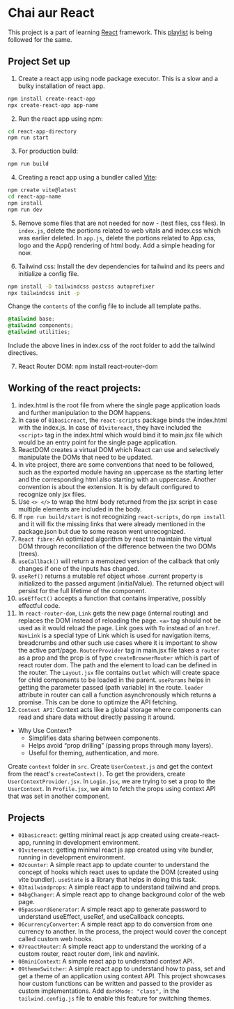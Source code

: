 # Chai aur React
This project is a part of learning [React](https://react.dev/) framework. This [playlist](https://www.youtube.com/playlist?list=PLu71SKxNbfoDqgPchmvIsL4hTnJIrtige) is being followed for the same.

## Project Set up
1. Create a react app using node package executor. This is a slow and a bulky installation of react app.
```sh
npm install create-react-app
npx create-react-app app-name
```
2. Run the react app using npm:
```sh
cd react-app-directory
npm run start
```
3. For production build:
```sh
npm run build
```
4. Creating a react app using a bundler called [Vite](https://vitejs.dev/guide/):
```sh
npm create vite@latest
cd react-app-name
npm install
npm run dev
```
5. Remove some files that are not needed for now - (test files, css files).
In `index.js`, delete the portions related to web vitals and index.css which was earlier deleted.
In `app.js`, delete the portions related to App.css, logo and the App() rendering of html body. Add a simple heading for now.

6. Tailwind css:
Install the dev dependencies for tailwind and its peers and initialize a config file.
```sh
npm install -D tailwindcss postcss autoprefixer
npx tailwindcss init -p
```
Change the `contents` of the config file to include all template paths.
```css
@tailwind base;
@tailwind components;
@tailwind utilities;
```
Include the above lines in index.css of the root folder to add the tailwind directives.

7. React Router DOM:
npm install react-router-dom

## Working of the react projects:
1. index.html is the root file from where the single page application loads and further manipulation to the DOM happens.
2. In case of `01basicreact`, the `react-scripts` package binds the index.html with the index.js. In case of `01vitereact`, they have included the `<script>` tag in the index.html which would bind it to main.jsx file which would be an entry point for the single page application.
3. ReactDOM creates a virtual DOM which React can use and selectively manipulate the DOMs that need to be updated.
4. In vite project, there are some conventions that need to be followed, such as the exported module having an uppercase as the starting letter and the corresponding html also starting with an uppercase. Another convention is about the extension. It is by default configured to recognize only jsx files.
5. Use `<> </>` to wrap the html body returned from the jsx script in case multiple elements are included in the body.
6. If `npm run build/start` is not recognizing `react-scripts`, do `npm install` and it will fix the missing links that were already mentioned in the package.json but due to some reason went unrecognized.
7. `React fibre`: An optimized algorithm by react to maintain the virtual DOM through reconciliation of the difference between the two DOMs (trees).
8. `useCallback()` will return a memoized version of the callback that only changes if one of the inputs has changed.
9. `useRef()` returns a mutable ref object whose .current property is initialized to the passed argument (initialValue). The returned object will persist for the full lifetime of the component.
10. `useEffect()` accepts a function that contains imperative, possibly effectful code.
11. In `react-router-dom`, `Link` gets the new page (internal routing) and replaces the DOM instead of reloading the page. `<a>` tag should not be used as it would reload the page. Link goes with `To` instead of an `href`. `NavLink` is a special type of Link which is used for navigation items, breadcrumbs and other such use cases where it is important to show the active part/page.
`RouterProvider` tag in main.jsx file takes a `router` as a prop and the prop is of type `createBrowserRouter` which is part of react router dom. The path and the element to load can be defined in the router. The `Layout.jsx` file contains `Outlet` which will create space for child components to be loaded in the parent. `useParams` helps in getting the parameter passed (path variable) in the route.
`loader` attribute in router can call a function asynchronously which returns a promise. This can be done to optimize the API fetching.
12. `Context API`: Context acts like a global storage where components can read and share data without directly passing it around. 
- Why Use Context?
    - Simplifies data sharing between components.
    - Helps avoid “prop drilling” (passing props through many layers).
    - Useful for theming, authentication, and more.

Create `context` folder in `src`. Create `UserContext.js` and get the context from the react's `createContext()`. To get the providers, create `UserContextProvider.jsx`.
In `Login.jsx`, we are trying to set a prop to the `UserContext`. In `Profile.jsx`, we aim to fetch the props using context API that was set in another component.

## Projects
- `01basicreact`: getting minimal react js app created using create-react-app, running in development environment.
- `01vitereact`: getting minimal react js app created using vite bundler, running in development environment.
- `02counter`: A simple react app to update counter to understand the concept of hooks which react uses to update the DOM (created using vite bundler). `useState` is a library that helps in doing this task.
- `03tailwindprops`: A simple react app to understand tailwind and props.
- `04bgChanger`: A simple react app to change background color of the web page.
- `05passwordGenerator`: A simple react app to generate password to understand useEffect, useRef, and useCallback concepts.
- `06currencyConverter`: A simple react app to do conversion from one currency to another. In the process, the project would cover the concept called custom web hooks.
- `07reactRouter`: A simple react app to understand the working of a custom router, react router dom, link and navlink.
- `08miniContext`: A simple react app to understand context API.
- `09themeSwitcher`: A simple react app to understand how to pass, set and get a theme of an application using context API. This project showcases how custom functions can be written and passed to the provider as custom implementations. Add `darkMode: "class",` in the `tailwind.config.js` file to enable this feature for switching themes.